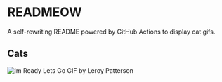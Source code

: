 # READMEOW

A self-rewriting README powered by GitHub Actions to display cat gifs.

## Cats

![Im Ready Lets Go GIF by Leroy Patterson](https://media1.giphy.com/media/CjmvTCZf2U3p09Cn0h/200.gif?cid=9acd02dau1kz5971ahs3d5pn1n1g8888prty30nr86ni0oiz&ep=v1_gifs_search&rid=200.gif&ct=g)
